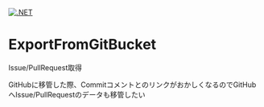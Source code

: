 [![.NET](https://github.com/kou-hon/ExportFromGitBucket/actions/workflows/dotnet.yml/badge.svg)](https://github.com/kou-hon/ExportFromGitBucket/actions/workflows/dotnet.yml)

# ExportFromGitBucket
Issue/PullRequest取得

GitHubに移管した際、CommitコメントとのリンクがおかしくなるのでGitHubへIssue/PullRequestのデータも移管したい
